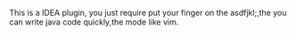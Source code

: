 This is a IDEA plugin, you just require put your finger on the asdfjkl;,the you can write java code quickly,the mode like vim.
